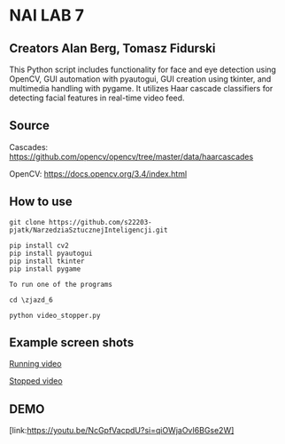 # NAI LAB 7

## Creators Alan Berg, Tomasz Fidurski

This Python script includes functionality for face and eye detection using OpenCV,
GUI automation with pyautogui, GUI creation using tkinter, and multimedia handling with pygame.
It utilizes Haar cascade classifiers for detecting facial features in real-time video feed.

## Source

Cascades: https://github.com/opencv/opencv/tree/master/data/haarcascades

OpenCV: https://docs.opencv.org/3.4/index.html

## How to use

    git clone https://github.com/s22203-pjatk/NarzedziaSztucznejInteligencji.git

    pip install cv2
    pip install pyautogui
    pip install tkinter
    pip install pygame

    To run one of the programs

    cd \zjazd_6

    python video_stopper.py

## Example screen shots

[Running video](screenshots/status_running.png)

[Stopped video](screenshots/status_paused.png)

## DEMO

[link:https://youtu.be/NcGpfVacpdU?si=qiOWjaOvI6BGse2W]
